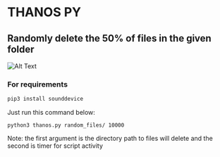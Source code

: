 # THANOS PY
## Randomly delete the 50% of files in the given folder

![Alt Text](https://media.giphy.com/media/LOoaJ2lbqmduxOaZpS/giphy.gif)

### For requirements

```bash
pip3 install sounddevice
```

Just run this command below:
```python3
python3 thanos.py random_files/ 10000
```

Note: the first argument is the directory path to files will delete and the second is timer for script activity 
